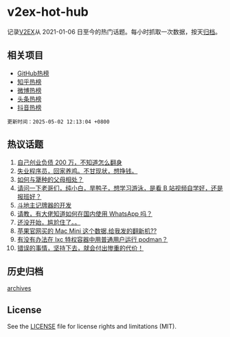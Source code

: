 # v2ex-hot-hub

 记录[V2EX](https://www.v2ex.com/)从 2021-01-06 日至今的热门话题。每小时抓取一次数据，按天[归档](archives)。
 
 ## 相关项目

- [GitHub热榜](https://github.com/lonnyzhang423/github-hot-hub)
- [知乎热榜](https://github.com/lonnyzhang423/zhihu-hot-hub)
- [微博热榜](https://github.com/lonnyzhang423/weibo-hot-hub)
- [头条热榜](https://github.com/lonnyzhang423/toutiao-hot-hub)
- [抖音热榜](https://github.com/lonnyzhang423/douyin-hot-hub)


 `更新时间：2025-05-02 12:13:04 +0800`

## 热议话题

1. [自己创业负债 200 万，不知道怎么翻身](https://www.v2ex.com/t/1129321)
1. [失业程序员，回家养鸡。不甘现状，想挣钱。](https://www.v2ex.com/t/1129301)
1. [如何与犟种的父母相处？](https://www.v2ex.com/t/1129294)
1. [请问一下老哥们，纯小白，旱鸭子，想学习游泳，是看 B 站视频自学好，还是报班好？](https://www.v2ex.com/t/1129327)
1. [斗地主记牌器的开发](https://www.v2ex.com/t/1129288)
1. [请教，有大佬知道如何在国内使用 WhatsApp 吗？](https://www.v2ex.com/t/1129337)
1. [还没开始，尴尬住了。。](https://www.v2ex.com/t/1129316)
1. [苹果官网买的 Mac Mini 这个数据,给我发的翻新机??](https://www.v2ex.com/t/1129298)
1. [有没有办法在 lxc 特权容器中用普通用户运行 podman？](https://www.v2ex.com/t/1129319)
1. [错误的事情，坚持下去，就会付出惨重的代价！](https://www.v2ex.com/t/1129347)

## 历史归档

[archives](archives)

## License

See the [LICENSE](LICENSE) file for license rights and limitations (MIT).
